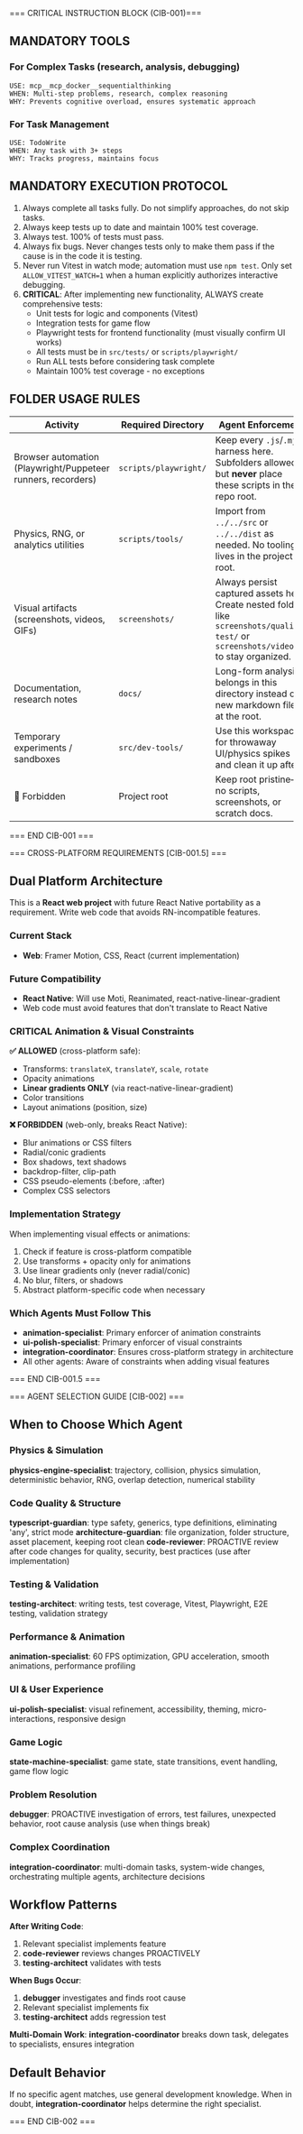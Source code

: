 === CRITICAL INSTRUCTION BLOCK (CIB-001)===

## MANDATORY TOOLS

### For Complex Tasks (research, analysis, debugging)
```
USE: mcp__mcp_docker__sequentialthinking
WHEN: Multi-step problems, research, complex reasoning
WHY: Prevents cognitive overload, ensures systematic approach
```

### For Task Management
```
USE: TodoWrite
WHEN: Any task with 3+ steps
WHY: Tracks progress, maintains focus
```

## MANDATORY EXECUTION PROTOCOL
1. Always complete all tasks fully. Do not simplify approaches, do not skip tasks.
2. Always keep tests up to date and maintain 100% test coverage.
3. Always test. 100% of tests must pass.
4. Always fix bugs. Never changes tests only to make them pass if the cause is in the code it is testing.
5. Never run Vitest in watch mode; automation must use `npm test`. Only set `ALLOW_VITEST_WATCH=1` when a human explicitly authorizes interactive debugging.
6. **CRITICAL**: After implementing new functionality, ALWAYS create comprehensive tests:
   - Unit tests for logic and components (Vitest)
   - Integration tests for game flow
   - Playwright tests for frontend functionality (must visually confirm UI works)
   - All tests must be in `src/tests/` or `scripts/playwright/`
   - Run ALL tests before considering task complete
   - Maintain 100% test coverage - no exceptions

## FOLDER USAGE RULES

| Activity | Required Directory | Agent Enforcement |
| --- | --- | --- |
| Browser automation (Playwright/Puppeteer runners, recorders) | `scripts/playwright/` | Keep every `.js`/`.mjs` harness here. Subfolders allowed, but **never** place these scripts in the repo root. |
| Physics, RNG, or analytics utilities | `scripts/tools/` | Import from `../../src` or `../../dist` as needed. No tooling lives in the project root. |
| Visual artifacts (screenshots, videos, GIFs) | `screenshots/` | Always persist captured assets here. Create nested folders like `screenshots/quality-test/` or `screenshots/videos/` to stay organized. |
| Documentation, research notes | `docs/` | Long-form analysis belongs in this directory instead of new markdown files at the root. |
| Temporary experiments / sandboxes | `src/dev-tools/` | Use this workspace for throwaway UI/physics spikes and clean it up after. |
| 🚫 Forbidden | Project root | Keep root pristine—no scripts, screenshots, or scratch docs. |

=== END CIB-001 ===

=== CROSS-PLATFORM REQUIREMENTS [CIB-001.5] ===

## Dual Platform Architecture

This is a **React web project** with future React Native portability as a requirement. Write web code that avoids RN-incompatible features.

### Current Stack
- **Web**: Framer Motion, CSS, React (current implementation)

### Future Compatibility
- **React Native**: Will use Moti, Reanimated, react-native-linear-gradient
- Web code must avoid features that don't translate to React Native

### CRITICAL Animation & Visual Constraints

**✅ ALLOWED** (cross-platform safe):
- Transforms: `translateX`, `translateY`, `scale`, `rotate`
- Opacity animations
- **Linear gradients ONLY** (via react-native-linear-gradient)
- Color transitions
- Layout animations (position, size)

**❌ FORBIDDEN** (web-only, breaks React Native):
- Blur animations or CSS filters
- Radial/conic gradients
- Box shadows, text shadows
- backdrop-filter, clip-path
- CSS pseudo-elements (:before, :after)
- Complex CSS selectors

### Implementation Strategy
When implementing visual effects or animations:
1. Check if feature is cross-platform compatible
2. Use transforms + opacity only for animations
3. Use linear gradients only (never radial/conic)
4. No blur, filters, or shadows
5. Abstract platform-specific code when necessary

### Which Agents Must Follow This
- **animation-specialist**: Primary enforcer of animation constraints
- **ui-polish-specialist**: Primary enforcer of visual constraints
- **integration-coordinator**: Ensures cross-platform strategy in architecture
- All other agents: Aware of constraints when adding visual features

=== END CIB-001.5 ===

=== AGENT SELECTION GUIDE [CIB-002] ===

## When to Choose Which Agent

### Physics & Simulation
**physics-engine-specialist**: trajectory, collision, physics simulation, deterministic behavior, RNG, overlap detection, numerical stability

### Code Quality & Structure
**typescript-guardian**: type safety, generics, type definitions, eliminating 'any', strict mode
**architecture-guardian**: file organization, folder structure, asset placement, keeping root clean
**code-reviewer**: PROACTIVE review after code changes for quality, security, best practices (use after implementation)

### Testing & Validation
**testing-architect**: writing tests, test coverage, Vitest, Playwright, E2E testing, validation strategy

### Performance & Animation
**animation-specialist**: 60 FPS optimization, GPU acceleration, smooth animations, performance profiling

### UI & User Experience
**ui-polish-specialist**: visual refinement, accessibility, theming, micro-interactions, responsive design

### Game Logic
**state-machine-specialist**: game state, state transitions, event handling, game flow logic

### Problem Resolution
**debugger**: PROACTIVE investigation of errors, test failures, unexpected behavior, root cause analysis (use when things break)

### Complex Coordination
**integration-coordinator**: multi-domain tasks, system-wide changes, orchestrating multiple agents, architecture decisions

## Workflow Patterns

**After Writing Code**:
1. Relevant specialist implements feature
2. **code-reviewer** reviews changes PROACTIVELY
3. **testing-architect** validates with tests

**When Bugs Occur**:
1. **debugger** investigates and finds root cause
2. Relevant specialist implements fix
3. **testing-architect** adds regression test

**Multi-Domain Work**:
**integration-coordinator** breaks down task, delegates to specialists, ensures integration

## Default Behavior
If no specific agent matches, use general development knowledge. When in doubt, **integration-coordinator** helps determine the right specialist.

=== END CIB-002 ===

````
